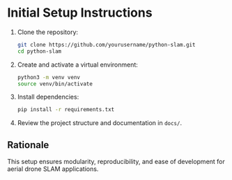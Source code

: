 # Initial Setup Instructions

1. Clone the repository:
   ```bash
   git clone https://github.com/yourusername/python-slam.git
   cd python-slam
   ```
2. Create and activate a virtual environment:
   ```bash
   python3 -m venv venv
   source venv/bin/activate
   ```
3. Install dependencies:
   ```bash
   pip install -r requirements.txt
   ```
4. Review the project structure and documentation in `docs/`.

## Rationale
This setup ensures modularity, reproducibility, and ease of development for aerial drone SLAM applications.

